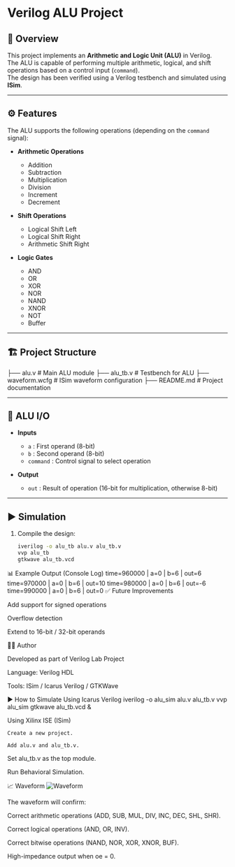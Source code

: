 # Verilog ALU Project

## 📌 Overview
This project implements an **Arithmetic and Logic Unit (ALU)** in Verilog.  
The ALU is capable of performing multiple arithmetic, logical, and shift operations based on a control input (`command`).  
The design has been verified using a Verilog testbench and simulated using **ISim**.

---

## ⚙️ Features
The ALU supports the following operations (depending on the `command` signal):

- **Arithmetic Operations**
  - Addition
  - Subtraction
  - Multiplication
  - Division
  - Increment
  - Decrement

- **Shift Operations**
  - Logical Shift Left
  - Logical Shift Right
  - Arithmetic Shift Right

- **Logic Gates**
  - AND
  - OR
  - XOR
  - NOR
  - NAND
  - XNOR
  - NOT
  - Buffer

---

## 🏗️ Project Structure

├── alu.v # Main ALU module
├── alu_tb.v # Testbench for ALU
├── waveform.wcfg # ISim waveform configuration
├── README.md # Project documentation


---

## 🔑 ALU I/O
- **Inputs**
  - `a` : First operand (8-bit)
  - `b` : Second operand (8-bit)
  - `command` : Control signal to select operation

- **Output**
  - `out` : Result of operation (16-bit for multiplication, otherwise 8-bit)

---

## ▶️ Simulation
1. Compile the design:
   ```bash
   iverilog -o alu_tb alu.v alu_tb.v
   vvp alu_tb
   gtkwave alu_tb.vcd
📊 Example Output (Console Log)
time=960000 | a=0 | b=6 | out=6
time=970000 | a=0 | b=6 | out=10
time=980000 | a=0 | b=6 | out=-6
time=990000 | a=0 | b=6 | out=0
✅ Future Improvements

Add support for signed operations

Overflow detection

Extend to 16-bit / 32-bit operands

🧑‍💻 Author

Developed as part of Verilog Lab Project

Language: Verilog HDL

Tools: ISim / Icarus Verilog / GTKWave

▶️ How to Simulate
    Using Icarus Verilog
       iverilog -o alu_sim alu.v alu_tb.v
       vvp alu_sim
       gtkwave alu_tb.vcd &

Using Xilinx ISE (ISim)

    Create a new project.

    Add alu.v and alu_tb.v.

   Set alu_tb.v as the top module.

   Run Behavioral Simulation.
   
📈 Waveform
![Waveform](Waveform.png)

The waveform will confirm:

Correct arithmetic operations (ADD, SUB, MUL, DIV, INC, DEC, SHL, SHR).

Correct logical operations (AND, OR, INV).

Correct bitwise operations (NAND, NOR, XOR, XNOR, BUF).

High-impedance output when oe = 0.
